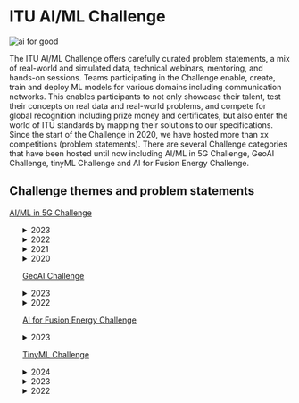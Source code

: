 # ITU AI/ML Challenge
![ai for good](https://github.com/Carolynshexiu/AI-ML-in-5G-Challenge.github.io/assets/162329150/19005290-7d84-45cc-b252-d1bab804dd62)


The ITU AI/ML Challenge offers carefully curated problem statements, a mix of real-world and simulated data, technical webinars, mentoring, and hands-on sessions. Teams participating in the Challenge enable, create, train and deploy ML models for various domains including communication networks. This enables participants to not only showcase their talent, test their concepts on real data and real-world problems, and compete for global recognition including prize money and certificates, but also enter the world of ITU standards by mapping their solutions to our specifications.
Since the start of the Challenge in 2020, we have hosted more than xx competitions (problem statements). There are several Challenge categories that have been hosted until now including AI/ML in 5G Challenge, GeoAI Challenge, tinyML Challenge and AI for Fusion Energy Challenge.

<h2>Challenge themes and problem statements</h2>
     <p><a href="https://aiforgood.itu.int/about-ai-for-good/aiml-in-5g-challenge/">AI/ML in 5G Challenge</a></p>
 <ul>
    
<details>
  <summary>2023</summary>
  
  <ul>

<li>62. AI/ML for 5G-Energy Consumption Modelling  ---<strong>curated by Huawei</strong></li>
<li>61. Depth Map Estimation in 6G mmWave systems  ---<strong>curated by NIST</strong></li>
<li>60. Fault Impact Analysis: Towards Service-Oriented Network Operation & Maintenance  ---<strong>curated by Huawei</strong></li>
<li>59. Graph Neural Networking Challenge 2023 - Creating a Network Digital Twin with Real Network Data  ---<strong>curated by BNN-UPC</strong></li>
<li>58. Intrusion and Vulnerability Detection in Software-Defined Networks (SDN)  ---<strong>curated by ULAK Comm.</strong></li>
<li>57. Multi-environment automotive QoS prediction  ---<strong>curated by Fraunhofer HHI</strong></li>
<li>56. Network Traffic Scenario Prediction Challenge  ---<strong>curated by ZTE</strong></li>
<li>55. QoS Prediction Challenge  ---<strong>curated by Fraunhofer HHI</strong></li>
<li>53. Title Extraction in Lecture Slides Challenge  ---<strong>curated by ITU</strong></li>
<li>53. Network failure classification model using network digital twin  ---<strong>curated by KDDI</strong></li>
<li>52. Multi Modal V2V Beam Prediction Challenge 2023  ---<strong>curated by Wireless Intelligence Lab - Arizona State University</strong></li>
<li>51. 3D Location Estimation Using RSSI of Wireless LAN  ---<strong>curated by RISING - JAPAN</strong></li>
<li>50. Build-a-thon 2023  ---<strong>curated by ITU Focus Group on Autonomous Networks (FG-AN)</strong></li>
  
  </ul>
</details>

<details>
  <summary>2022</summary>
  
  <ul>
<li>49. BYOC: Build your own Closed loop ---<strong>curated by ITU Focus Group Autonomous Networks (FG-AN)</strong></li>
<li>48. Classification of Home Network Users to Improve User Experience ---<strong>curated by ZTE</strong></li>
<li>47. Depth Map Estimation in 6G mmWave systems ---<strong>curated by NIST</strong></li>
<li>46. Federated Traffic Prediction for 5G and Beyond ---<strong>curated by CTTC (Centre Tecnològic de Telecomunicacions de Catalunya)</strong></li>
<li>45. Graph Neural Networking Challenge 2022: Improving Network Digital Twins through Data-centric AI ---<strong>curated by BNN-UPC</strong></li>
<li>44. I/Q-based Beam Classification with the DeepBeam Dataset ---<strong>curated by Northeastern University</strong></li>
<li>43. Location Estimation Using RSSI of Wireless LAN in NLoS Environment ---<strong>curated by RISING</strong></li>
<li>42. Machine Learning for Throughput Prediction in Coordinated IEEE 802.11be Wi-Fi networks ---<strong>curated by UPF</strong></li>
<li>41. Multi Modal Beam Prediction Challenge 2022: Towards Generalization ---<strong>curated by Arizona State University</strong></li>
<li>40. Network failure prediction on CNFs 5GC with Linux eBPF ---<strong>curated by KDDI</strong></li>
<li>39. Next-Gen WiFi Throughput Prediction Challenge ---<strong>curated by ITU, UPF</strong></li>
<li>38. Non-linear Power Amplifier Behavioral Modeling to achieve higher energy efficiency in 5G RAN ---<strong>curated by ZTE</strong></li>
<li>37. "Slidin' videos": Slide Transition Detection and Title Extraction in Lecture Videos ---<strong>curated by ITU</strong></li>
<li>36. Synthetic Observability Data Generation using GANs ---<strong>curated by LF Networking</strong></li>    
  </ul>
</details>

<details>
  <summary>2021</summary>
  
  <ul>
<li>35. Combinatorial Optimization Challenge: Delivery route optimization ---<strong>curated by ZTE</strong></li>
<li>34. Federated Learning for Spatial Reuse in a multi-BSS (Basic Service Set) scenario ---<strong>curated by UPF</strong></li>
<li>33. Forecasting Model for Service Allocation Network Using Traffic Recognition ---<strong>curated by SPbSUT</strong></li>
<li>32. Graph Neural Networking Challenge 2021: Creating a Scalable Network Digital Twin ---<strong>curated by BNN-UPC</strong></li>
<li>31. Lightning-Fast Modulation Classification with Hardware-Efficient Neural Networks ---<strong>curated by Xilinx</strong></li>
<li>30. Location estimation using RSSI of wireless LAN ---<strong>curated by RISING</strong></li>
<li>29. ML5G-PHY-Localization: Multidevice localization with mmWave signals in a factory environment ---<strong>curated by NC State University</strong></li>
<li>28. ML5G-PHY-Reinforcement learning: scheduling and resource allocation ---<strong>curated by UFPA</strong></li>
<li>27. Network anomaly detection based on logs ---<strong>curated by China Unicom</strong></li>
<li>26. Network failure detection and root cause analysis in 5GC by NFV-based test environment ---<strong>curated by KDDI</strong></li>
<li>25. Build-a-thon(PoC) Network resource allocation for emergency management based on closed loop analysis ---<strong>curated by ITU Focus Group on Autonomous Networks (FG-AN)</strong></li>
<li>24. Radio Link Failure Prediction ---<strong>curated by Turkcell</strong></li>
<li>23. RF-Sensor Based Human Activity Recognition ---<strong>curated by The University of Alabama</strong></li>
<li>22. WALDO (Wireless Artificial intelligence Location DetectiOn): sensing using mmWave communications and ML. ---<strong>curated by NIST</strong></li>

    
  </ul>
</details>

<details>
  <summary>2020</summary>
  
  <ul>

<li>21. 5G+AI (Smart Transportation) ---<strong>curated by JNU,IIT/Delhi</strong></li>
<li>20. 5G+AI+AR (Zhejiang Division) ---<strong> curated by China Unicom</strong></li>
<li>19. Analysis on route information failure in IP core networks by NFV-based test environment ---<strong>curated by KDDI</strong> </li>
<li>18. Compression of Deep Learning models ---<strong>curated by ZTE</strong></li>
<li>17. Demonstration of MLFO capabilities via reference implementations ---<strong>curated by Letterkenny Institute of Technology, Co. Donegal</strong></li>
<li>16. DNN Inference Optimization Challenges ---<strong>curated by ADLIK, ZTE</strong></li>
<li>15. Energy-Saving Prediction of Base Station Cells in Mobile Communication Network ---<strong>curated by China Unicom</strong></li>
<li>14. Fault Localization of Loop Network Devices based on MEC Platform ---<strong>curated by China Unicom</strong></li>
<li>13. Improving the capacity of IEEE 802.11 WLANs through machine learning ---<strong>curated by UPF</strong></li>
<li>12. ML5G-PHY -Beam-Selection: Machine Learning Applied to the Physical Layer of Millimeter-Wave MIMO Sytems ---<strong>curated by UFPA</strong></li>
<li>11. ML5G-PHY- Channel Estimation @NCSU: Machine Learning Applied to the Physical Layer of Millimeter-Wave MIMO Systems at North Carolina State University ---<strong> curated by NC State University</strong></li>
<li>10. Network State Estimation by Analyzing Raw Video Data ---<strong> curated by NEC</strong></li>
<li>9. Network topology optimization ---<strong> curated by China Mobile</strong></li>
<li>8. Out of Service(OOS) Alarm Prediction of 4/5G Network Base Station ---<strong> curated by China Mobile</strong></li>
<li>7. Privacy Preserving AI/ML in 5G networks for healthcare applications ---<strong> curated by C-DOT, IIT/Delhi</strong></li>
<li>6. Using Weather Info for Radio Link Failure Prediction Challenge ---<strong> curated by Turkcell</strong></li>
<li>5. Shared Experience Using 5G+AI (3D Augmented + Virtual Reality) ---<strong> curated by Hike, IIT/Delhi</strong></li>
<li>4. Traffic recognition and long-term traffic forecasting based on AI algorithms and metadata for 5G/IMT-2020 and beyond ---<strong> curated by SPbSUT</strong></li>
<li>3. Graph Neural Networking Challenge ---<strong> curated by BNN, UPC</strong></li>
<li>2. Improving experience and enhancing immersiveness of Video conferencing and collaboration ---<strong> curated by Dview</strong></li>
<li>1. 5G+ML/AI (Dynamic Spectrum Access) ---<strong> curated by IITD</strong></li>
   
  </ul>
</details>

<p><a href="https://aiforgood.itu.int/about-ai-for-good/geoai-challenge">GeoAI Challenge</a></p>
<details>
  <summary>2023</summary>

  <ul>
<li>8. GeoAI Challenge Location Mention Recognition from Social Media --- <strong> curated by QCRI, QU, Qen Labs Inc.</strong></li>
<li>7. GeoAI Challenge Estimating Soil Parameters from Hyperspectral Images ---<strong> curated by ESA (European Space Agency)</strong></li>
<li>6. GeoAI Challenge for Air Pollution Susceptibility Mapping ---<strong> curated by   GEOlab at Polytechnic di Milano</strong></li>
<li>5. GeoAI Challenge for Cropland Mapping ---<strong> curated by UNODC, FAO</strong></li>
<li>4. GeoAI Challenge for Landslide Susceptibility Mapping ---<strong> curated by GEOlab at Polytechnic di Milano</strong></li>
  </ul>
</details>

<details>
  <summary>2022</summary>
  
  <ul>
<li>3. Cropland mapping with satellite imagery</li>
<li>2. Location Mention Recognition from Social Media Crisis-related Text</li>
<li>1. School mapping with big data</li>
  </ul>
</details>
<p><a href="https://aiforgood.itu.int/about-ai-for-good/ai-for-fusion-energy-challenge/">AI for Fusion Energy Challenge</a></p>

<details>
  <summary>2023</summary>
  
  <ul>
    <li>1. Multi-Machine Disruption Prediction Challenge for Fusion Energy by ITU</li>
  </ul>
</details>


<p><a href="https://aiforgood.itu.int/about-ai-for-good/tinyml-challenge/">TinyML Challenge</a></p> 

 <details>
  <summary>2024</summary>
  
  <ul>
<li>5. Next-Gen tinyML Smart Weather Station Challenge ---<strong> curated by CSEM</strong></li>
  </ul>
</details>
  <details>
  <summary>2023</summary>
  
  <ul>
<li>4. Next-Gen tinyML Smart Weather Station ---<strong> curated by CSEM, tinyML Foundation</strong></li>
<li>3. Scalable and High-Performance TinyML Solutions for Plant Disease Detection ---<strong> curated by ITU</strong></li>
<li>2. Scalable and High-Performance TinyML Solutions for Wildlife Monitoring ---<strong> curated by ITU</strong></li>
  </ul>
</details>

<details>
  <summary>2022</summary>
  
  <ul>
    <li>1. Smart Weather Station Challenge ---<strong></li>

  </ul>
</details>
